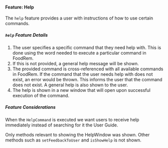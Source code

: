 #### Feature: Help 

<!-- TODO: ACTIVITY DIAGRAM -->

The `help` feature provides a user with instructions of how to use certain commands.

##### `help` Feature Details

1. The user specifies a specific command that they need help with. This is done using the word needed to execute a particular command in FoodRem.
1. If this is not provided, a general help message will be shown.
1. The provided command is cross-referenced with all available commands in FoodRem. If the command that the user needs help with does not exist, an error would be thrown. This informs the user that the command does not exist. A general help is also shown to the user.
1. The help is shown in a new window that will open upon successful execution of the command.

<!-- TODO: SEQUENCE DIAGRM -->

##### Feature Considerations 

When the `HelpCommand` is executed we want users to receive help immediately instead of searching for it the User Guide.

Only methods relevant to showing the HelpWindow was shown. Other methods such as `setFeedbackToUser` and `isShowHelp` is not shown.